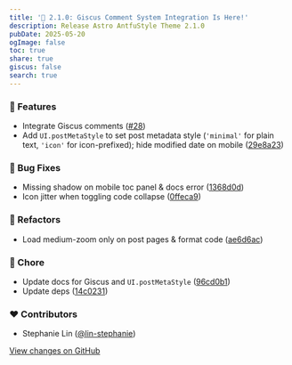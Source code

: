 ```yaml
---
title: '💬 2.1.0: Giscus Comment System Integration Is Here!'
description: Release Astro AntfuStyle Theme 2.1.0
pubDate: 2025-05-20
ogImage: false
toc: true
share: true
giscus: false
search: true
---
```


### 🚀 Features

- Integrate Giscus comments ([#28](https://github.com/lin-stephanie/astro-antfustyle-theme/pull/28))
- Add `UI.postMetaStyle` to set post metadata style (`'minimal'` for plain text, `'icon'` for icon-prefixed); hide modified date on mobile ([29e8a23](https://github.com/lin-stephanie/astro-antfustyle-theme/commit/29e8a23))

### 🐞 Bug Fixes

- Missing shadow on mobile toc panel & docs error ([1368d0d](https://github.com/lin-stephanie/astro-antfustyle-theme/commit/1368d0d))
- Icon jitter when toggling code collapse ([0ffeca9](https://github.com/lin-stephanie/astro-antfustyle-theme/commit/0ffeca9))

### 💅 Refactors

- Load medium-zoom only on post pages & format code ([ae6d6ac](https://github.com/lin-stephanie/astro-antfustyle-theme/commit/ae6d6ac))

### 🏡 Chore

- Update docs for Giscus and `UI.postMetaStyle` ([96cd0b1](https://github.com/lin-stephanie/astro-antfustyle-theme/commit/96cd0b1))
- Update deps ([14c0231](https://github.com/lin-stephanie/astro-antfustyle-theme/commit/14c0231))

### ❤️ Contributors

- Stephanie Lin ([@lin-stephanie](https://github.com/lin-stephanie))

[View changes on GitHub](https://github.com/lin-stephanie/astro-antfustyle-theme/compare/2.0.0...2.1.0)
